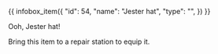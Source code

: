 {{ infobox_item({
	"id": 54,
	"name": "Jester hat",
	"type": "",
}) }}

Ooh, Jester hat!

Bring this item to a repair station to equip it.